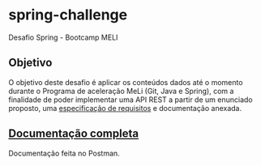 # spring-challenge
Desafio Spring - Bootcamp MELI

## Objetivo

O objetivo deste desafio é aplicar os conteúdos dados até o momento durante o Programa de aceleração MeLi (Git, Java e Spring),
com a finalidade de poder implementar uma API REST a partir de um enunciado proposto, uma 
[especificação de requisitos](https://drive.google.com/file/d/1DWym8PjyWz3QKZsfnI8HDJzqfTERv52d/view) e 
documentação anexada.


## [Documentação completa](https://documenter.getpostman.com/view/15850575/TzY6AEqf)
Documentação feita no Postman.
